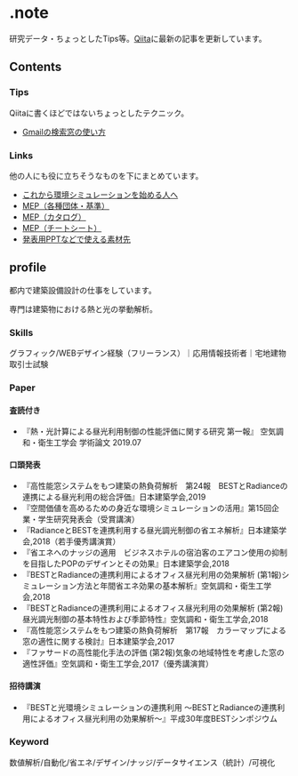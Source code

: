 # .note
研究データ・ちょっとしたTips等。[Qiita](https://qiita.com/Daisuke_MMM)に最新の記事を更新しています。

## Contents
### Tips
Qiitaに書くほどではないちょっとしたテクニック。
* [Gmailの検索窓の使い方](tip201124.md)

### Links
他の人にも役に立ちそうなものを下にまとめています。
* [これから環境シミュレーションを始める人へ](envsim.md)
* [MEP（各種団体・基準）](mep.md)
* [MEP（カタログ）](catalog.md)
* [MEP（チートシート）](cheatsheet.md)
* [発表用PPTなどで使える素材先](material.md)

## profile
都内で建築設備設計の仕事をしています。

専門は建築物における熱と光の挙動解析。

### Skills
グラフィック/WEBデザイン経験（フリーランス）｜応用情報技術者｜宅地建物取引士試験

### Paper
#### 査読付き
* 『熱・光計算による昼光利用制御の性能評価に関する研究 第一報』 空気調和・衛生工学会 学術論文 2019.07


#### 口頭発表
* 『高性能窓システムをもつ建築の熱負荷解析　第24報　BESTとRadianceの連携による昼光利用の総合評価』日本建築学会,2019
* 『空間価値を高めるための身近な環境シミュレーションの活用』第15回企業・学生研究発表会（受賞講演）
* 『RadianceとBESTを連携利用する昼光調光制御の省エネ解析』日本建築学会,2018（若手優秀講演賞）
* 『省エネへのナッジの適用　ビジネスホテルの宿泊客のエアコン使用の抑制を目指したPOPのデザインとその効果』日本建築学会,2018
* 『BESTとRadianceの連携利用によるオフィス昼光利用の効果解析 (第1報)シミュレーション方法と年間省エネ効果の基本解析』空気調和・衛生工学会,2018
* 『BESTとRadianceの連携利用によるオフィス昼光利用の効果解析 (第2報)昼光調光制御の基本特性および季節特性』空気調和・衛生工学会,2018
* 『高性能窓システムをもつ建築の熱負荷解析　第17報　カラーマップによる窓の適性に関する検討』日本建築学会,2017
* 『ファサードの高性能化手法の評価 (第2報)気象の地域特性を考慮した窓の適性評価』空気調和・衛生工学会,2017（優秀講演賞）


#### 招待講演
* 『BESTと光環境シミュレーションの連携利用 ～BESTとRadianceの連携利用によるオフィス昼光利用の効果解析～』平成30年度BESTシンポジウム


### Keyword
数値解析/自動化/省エネ/デザイン/ナッジ/データサイエンス（統計）/可視化
